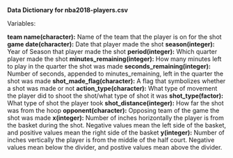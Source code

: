 **Data Dictionary for nba2018-players.csv**


Variables:

**team name(character):** Name of the team that the player is on for the shot
**game date(character):** Date that player made the shot
**season(integer):** Year of Season that player made the shot
**period(integer):** Which quarter player made the shot
**minutes_remaining(integer):** How many minutes left to play in the quarter the shot was made
**seconds_remaining(integer):** Number of seconds, appended to minutes_remaining, left in the quarter the shot was made
**shot_made_flag(character):** A flag that symbolizes whether a shot was made or not
**action_type(character):** What type of movement the player did to shoot the shot/what type of shot it was
**shot_type(factor):** What type of shot the player took
**shot_distance(integer):** How far the shot was from the hoop 
**opponent(character):** Opposing team of the game the shot was made
**x(integer):** Number of inches horizontally the player is from the basket during the shot. Negative values mean the left side of the basket, and positive values mean the right side of the basket
**y(integer):** Number of inches vertically the player is from the middle of the half court. Negative values mean below the divider, and postive values mean above the divider.